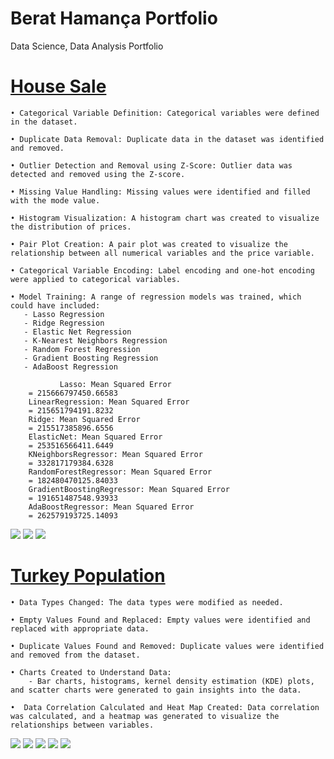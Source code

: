 # Berat Hamança Portfolio
Data Science, Data Analysis Portfolio

# [House Sale](https://github.com/Hamancab/House_Sale)
    • Categorical Variable Definition: Categorical variables were defined in the dataset.

    • Duplicate Data Removal: Duplicate data in the dataset was identified and removed.

    • Outlier Detection and Removal using Z-Score: Outlier data was detected and removed using the Z-score.

    • Missing Value Handling: Missing values were identified and filled with the mode value.

    • Histogram Visualization: A histogram chart was created to visualize the distribution of prices.

    • Pair Plot Creation: A pair plot was created to visualize the relationship between all numerical variables and the price variable.

    • Categorical Variable Encoding: Label encoding and one-hot encoding were applied to categorical variables.

    • Model Training: A range of regression models was trained, which could have included:
       - Lasso Regression
       - Ridge Regression
       - Elastic Net Regression
       - K-Nearest Neighbors Regression
       - Random Forest Regression
       - Gradient Boosting Regression
       - AdaBoost Regression

               Lasso: Mean Squared Error 
        = 215666797450.66583
        LinearRegression: Mean Squared Error 
        = 215651794191.8232
        Ridge: Mean Squared Error 
        = 215517385896.6556
        ElasticNet: Mean Squared Error 
        = 253516566411.6449
        KNeighborsRegressor: Mean Squared Error 
        = 332817179384.6328
        RandomForestRegressor: Mean Squared Error 
        = 182480470125.84033
        GradientBoostingRegressor: Mean Squared Error 
        = 191651487548.93933
        AdaBoostRegressor: Mean Squared Error 
        = 262579193725.14093

![](https://github.com/Hamancab/Hamancab.github.io/blob/main/images/House_Sales_1%20(2).png)
![](https://github.com/Hamancab/Hamancab.github.io/blob/main/images/House_Sales_2.png)
![](https://github.com/Hamancab/Hamancab.github.io/blob/main/images/House_Sales_3.png)
       
# [Turkey Population](https://github.com/Hamancab/Turkey_Population)
    • Data Types Changed: The data types were modified as needed.

    • Empty Values Found and Replaced: Empty values were identified and replaced with appropriate data.

    • Duplicate Values Found and Removed: Duplicate values were identified and removed from the dataset.

    • Charts Created to Understand Data:
        - Bar charts, histograms, kernel density estimation (KDE) plots, and scatter charts were generated to gain insights into the data.

    •  Data Correlation Calculated and Heat Map Created: Data correlation was calculated, and a heatmap was generated to visualize the relationships between variables.

![](https://github.com/Hamancab/Hamancab.github.io/blob/main/images/Turkey_Population_1.png)
![](https://github.com/Hamancab/Hamancab.github.io/blob/main/images/Turkey_Population_2.png)
![](https://github.com/Hamancab/Hamancab.github.io/blob/main/images/Turkey_Population_3.png)
![](https://github.com/Hamancab/Hamancab.github.io/blob/main/images/Turkey_Population_4.png)
![](https://github.com/Hamancab/Hamancab.github.io/blob/main/images/Turkey_Population_5.png)



